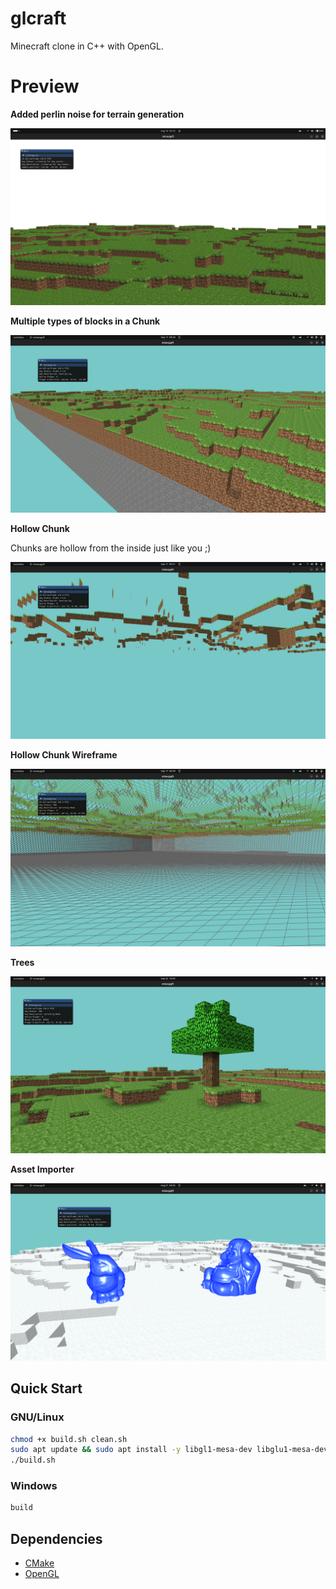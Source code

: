 # glcraft
Minecraft clone in C++ with OpenGL.

# Preview

**Added perlin noise for terrain generation**

![image](https://github.com/Talkative-Banana/Gl_Craft/blob/master/preview/image.png)

**Multiple types of blocks in a Chunk**

![image](https://github.com/Talkative-Banana/Gl_Craft/blob/master/preview/Multiple_Blocks.png)


**Hollow Chunk**

Chunks are hollow from the inside just like you ;)

![image](https://github.com/Talkative-Banana/Gl_Craft/blob/master/preview/Hollow_Chunks2.png)

**Hollow Chunk Wireframe**

![image](https://github.com/Talkative-Banana/Gl_Craft/blob/master/preview/Hollow_Chunks.png)

**Trees**

![image](https://github.com/Talkative-Banana/Gl_Craft/blob/master/preview/Trees.png)

**Asset Importer**

![image](https://github.com/Talkative-Banana/Gl_Craft/blob/master/preview/asset.png)

## Quick Start

### GNU/Linux
``` bash
chmod +x build.sh clean.sh
sudo apt update && sudo apt install -y libgl1-mesa-dev libglu1-mesa-dev freeglut3-dev libx11-dev xorg-dev libglfw3-dev libglm-dev libglew-dev
./build.sh
```
### Windows
``` bash
build
```

## Dependencies
- [CMake](https://cmake.org/)
- [OpenGL](https://www.opengl.org/)
